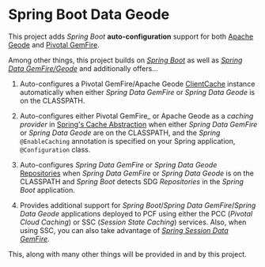 # Spring Boot Data Geode

This project adds _Spring Boot_ **auto-configuration** support for both [Apache Geode](http://geode.apache.org/)
and [Pivotal GemFire](https://pivotal.io/pivotal-gemfire).

Among other things, this project builds on [_Spring Boot_](http://projects.spring.io/spring-boot/) as well as [_Spring Data GemFire/Geode_](http://projects.spring.io/spring-data-gemfire/) and additionally offers...

1. Auto-configures a Pivotal GemFire/Apache Geode [ClientCache](http://geode.apache.org/releases/latest/javadoc/org/apache/geode/cache/client/ClientCache.html) instance automatically when either _Spring Data GemFire_ or _Spring Data Geode_ is on the CLASSPATH.

2. Auto-configures either Pivotal GemFire_ or Apache Geode as a _caching provider_ in [Spring's Cache Abstraction](http://docs.spring.io/spring/docs/current/spring-framework-reference/htmlsingle/#cache) when either _Spring Data GemFire_ or _Spring Data Geode_ are on the CLASSPATH, and the _Spring_ `@EnableCaching` annotation is specified on your Spring application, `@Configuration` class.

3. Auto-configures _Spring Data GemFire_ or _Spring Data Geode_ [Repositories](http://docs.spring.io/spring-data-gemfire/docs/current/reference/html/#gemfire-repositories) when _Spring Data GemFire_ or _Spring Data Geode_ is on the CLASSPATH and _Spring Boot_ detects SDG _Repositories_ in the _Spring Boot_ application.

4. Provides additional support for _Spring Boot_/_Spring Data GemFire_/_Spring Data Geode_ applications deployed to PCF using either the PCC (_Pivotal Cloud Caching_) or SSC (_Session State Caching_) services.  Also, when using SSC, you can also take advantage of [_Spring Session Data GemFire_](https://github.com/spring-projects/spring-session-data-geode).

This, along with many other things will be provided in and by this project.
